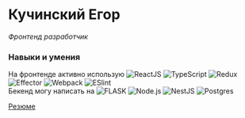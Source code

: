 # Кучинский Егор
_Фронтенд разработчик_

### Навыки и умения

На фронтенде активно использую
  <img alt="ReactJS" src="https://img.shields.io/badge/-React-353535?style=plastic&logo=react&logoColor=white" />
  <img alt="TypeScript" src="https://img.shields.io/badge/-TypeScript-235a96?style=plastic&logo=typescript&logoColor=white" />
  ![Redux](https://img.shields.io/badge/-Redux-764abc?logo=redux&style=plastic)
  <img alt="Effector" src="https://img.shields.io/badge/-Effector-ff8c00?style=plastic&logo=effector&logoColor=white" />
  <img alt="Webpack" src="https://img.shields.io/badge/-Webpack-000000?style=plastic&logo=webpack" />
  <img alt="ESlint" src="https://img.shields.io/badge/-ESlint-4b32c3?style=plastic&logo=eslint" /> <br />
Бекенд могу написать на ![FLASK](https://img.shields.io/badge/-FLASK-000000?logo=flask&style=plastic)
  <img alt="Node.js" src="https://img.shields.io/badge/-Node.JS-43853d?style=plastic&logo=Node.js&logoColor=white" />
  <img alt="NestJS" src="https://img.shields.io/badge/-Nest-ed2945?style=plastic&logo=NestJS&logoColor=white" />
  <img alt="Postgres" src="https://img.shields.io/badge/-Postgres-336791?style=plastic&logo=postgresql&logoColor=white" />

[Резюме](https://spb.hh.ru/resume/3925cf65ff0e1c8e910039ed1f7264704c5373)
